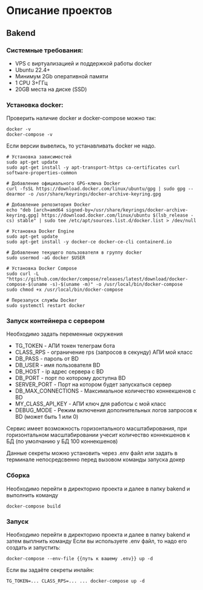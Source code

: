 # Описание проектов

## Bakend

### Системные требования:
* VPS с виртуализацией и поддержкой работы docker
* Ubuntu 22.4+
* Минимум 2Gb оперативной памяти
* 1 CPU 3+ГГц
* 20GB места на диске (SSD)

### Установка docker:

Проверить наличие docker и docker-compose можно так:
```shell
docker -v
docker-compose -v
```
Если версии вывелись, то устанавливать docker не надо.

```shell
# Установка зависимостей
sudo apt-get update
sudo apt-get install -y apt-transport-https ca-certificates curl software-properties-common

# Добавление официального GPG-ключа Docker
curl -fsSL https://download.docker.com/linux/ubuntu/gpg | sudo gpg --dearmor -o /usr/share/keyrings/docker-archive-keyring.gpg

# Добавление репозитория Docker
echo "deb [arch=amd64 signed-by=/usr/share/keyrings/docker-archive-keyring.gpg] https://download.docker.com/linux/ubuntu $(lsb_release -cs) stable" | sudo tee /etc/apt/sources.list.d/docker.list > /dev/null

# Установка Docker Engine
sudo apt-get update
sudo apt-get install -y docker-ce docker-ce-cli containerd.io

# Добавление текущего пользователя в группу docker
sudo usermod -aG docker $USER

# Установка Docker Compose
sudo curl -L "https://github.com/docker/compose/releases/latest/download/docker-compose-$(uname -s)-$(uname -m)" -o /usr/local/bin/docker-compose
sudo chmod +x /usr/local/bin/docker-compose

# Перезапуск службы Docker
sudo systemctl restart docker
```
### Запуск контейнера с сервером

Необходимо задать переменные окружения
* TG_TOKEN - АПИ токен телеграм бота
* CLASS_RPS - ограничение rps (запросов в секунду) АПИ мой класс
* DB_PASS - пароль от BD
* DB_USER - имя пользователя BD
* DB_HOST - ip адрес сервера с BD
* DB_PORT - порт по которому доступна BD
* SERVER_PORT - Порт на котором будет запускаться сервер
* DB_MAX_CONNECTIONS - Максимальное количество коннекшенов с BD
* MY_CLASS_API_KEY - АПИ ключ для работсы с мой класс
* DEBUG_MODE - Режим включения дополнительных логов запросов к BD (может быть 1 или 0)

Сервис имеет возможность горизонтального масштабирования, при горизонтальном масштабировании учесит количество коннекшенов к БД (по умолчанию у БД 100 коннекшенов)

Данные секреты можно установить через .env файл или задать в терминале непосредсвенно перед вызовом команды запуска докер

### Сборка

Необходимо перейти в директорию проекта и далее в папку bakend и выполнить команду
```shell
docker-compose build
```

### Запуск
Необходимо перейти в директорию проекта и далее в папку bakend и затем выплнить команду
Если вы используете .env файл, то надо его создать и запустить:
```shell
docker-compose --env-file {{путь к вашему .env}} up -d
```
Если вы задаёте секреты инлайн:
```shell
TG_TOKEN=... CLASS_RPS=... ... docker-compose up -d
```
